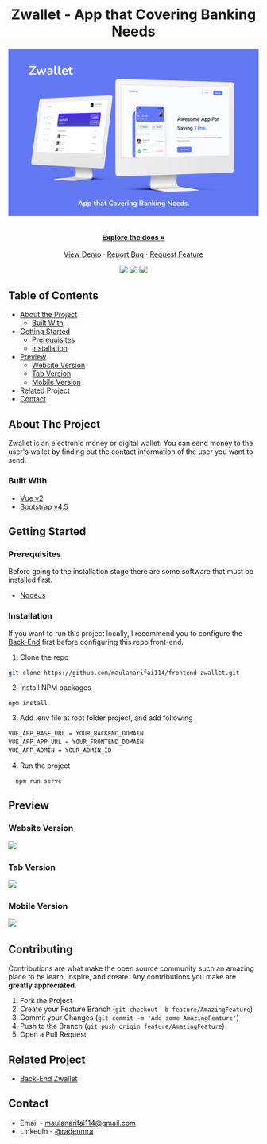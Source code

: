 <p align="center">
  <h1 align="center">Zwallet - App that Covering Banking Needs</h1>
  <a href="https://github.com/maulanarifai114/frontend-zwallet">
    <img src="./src/mockup/desktop.png"  alt="mockup">
  </a>
</p>

<p align="center">
  <br/>
    <a href="https://github.com/maulanarifai114/frontend-zwallet"><strong>Explore the docs »</strong></a>
    <br /><br/>
    <a href="https://zwallet-raden.netlify.app">View Demo</a>
    ·
    <a href="https://github.com/maulanarifai114/frontend-zwallet/issues">Report Bug</a>
    ·
    <a href="https://github.com/maulanarifai114/frontend-zwallet/issues">Request Feature</a>
</p>

<p align="center">
  <img src="https://img.shields.io/github/repo-size/maulanarifai114/frontend-zwallet?label=Repo%20Size">
  <a href="https://vuejs.org/"><img src="https://img.shields.io/badge/Vue-v2-green?style=flat"></a>
  <a href="https://getbootstrap.com/docs/4.6/getting-started/introduction"><img src="https://img.shields.io/badge/Bootstrap-v4-lightgreen?style=flat"></a>
</p>

<!-- TABLE OF CONTENTS -->

## Table of Contents

- [About the Project](#about-the-project)
  - [Built With](#built-with)
- [Getting Started](#getting-started)
  - [Prerequisites](#prerequisites)
  - [Installation](#installation)
- [Preview](#preview)
  - [Website Version](#Website-version)
  - [Tab Version](#tab-version)
  - [Mobile Version](#mobile-version)
- [Related Project](#related-project)
- [Contact](#contact)

<!-- ABOUT THE PROJECT -->

## About The Project

Zwallet is an electronic money or digital wallet. You can send money to the user's wallet by finding out the contact information of the user you want to send.

### Built With

- [Vue v2](https://vuejs.org/v2)
- [Bootstrap v4.5](https://getbootstrap.com/docs/4.5/getting-started/introduction/)

<!-- GETTING STARTED -->

## Getting Started

### Prerequisites

Before going to the installation stage there are some software that must be installed first.

- [NodeJs](https://nodejs.org/en/download/)

### Installation

If you want to run this project locally, I recommend you to configure the [Back-End](https://github.com/maulanarifai114/backend-zwallet) first before configuring this repo front-end.

1. Clone the repo

```sh
git clone https://github.com/maulanarifai114/frontend-zwallet.git
```

2. Install NPM packages

```
npm install
```

3. Add .env file at root folder project, and add following

```sh
VUE_APP_BASE_URL = YOUR_BACKEND_DOMAIN
VUE_APP_APP_URL = YOUR_FRONTEND_DOMAIN
VUE_APP_ADMIN = YOUR_ADMIN_ID
```

4. Run the project

```
  npm run serve
```

## Preview

### Website Version

  <image src='./src/mockup/web.jpg' />

### Tab Version

  <image src='./src/mockup/tablet.jpg' />

### Mobile Version

  <image src='./src/mockup/mobile.jpg' />

<!-- CONTRIBUTING -->

## Contributing

Contributions are what make the open source community such an amazing place to be learn, inspire, and create. Any contributions you make are **greatly appreciated**.

1. Fork the Project
2. Create your Feature Branch (`git checkout -b feature/AmazingFeature`)
3. Commit your Changes (`git commit -m 'Add some AmazingFeature'`)
4. Push to the Branch (`git push origin feature/AmazingFeature`)
5. Open a Pull Request

## Related Project

- [Back-End Zwallet](https://github.com/maulanarifai114/backend-zwallet)

<!-- CONTACT -->

## Contact

- Email - maulanarifai114@gmail.com
- LinkedIn - [@radenmra](https://www.linkedin.com/in/radenmra/)
